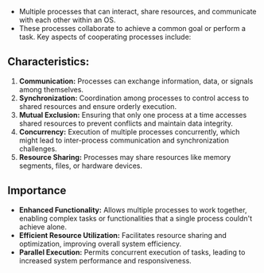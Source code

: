 - Multiple processes that can interact, share resources, and communicate with each other within an OS. 
- These processes collaborate to achieve a common goal or perform a task. Key aspects of cooperating processes include:

## Characteristics:
1. **Communication:** Processes can exchange information, data, or signals among themselves.
2. **Synchronization:** Coordination among processes to control access to shared resources and ensure orderly execution.
3. **Mutual Exclusion:** Ensuring that only one process at a time accesses shared resources to prevent conflicts and maintain data integrity.
4. **Concurrency:** Execution of multiple processes concurrently, which might lead to inter-process communication and synchronization challenges.
5. **Resource Sharing:** Processes may share resources like memory segments, files, or hardware devices.
## Importance
- **Enhanced Functionality:** Allows multiple processes to work together, enabling complex tasks or functionalities that a single process couldn't achieve alone.
- **Efficient Resource Utilization:** Facilitates resource sharing and optimization, improving overall system efficiency.
- **Parallel Execution:** Permits concurrent execution of tasks, leading to increased system performance and responsiveness.